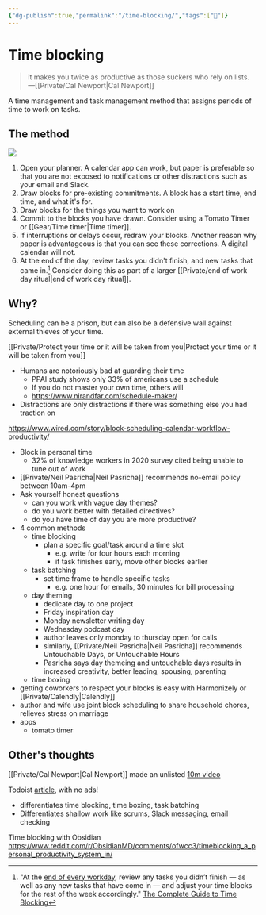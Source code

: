 ```yaml
---
{"dg-publish":true,"permalink":"/time-blocking/","tags":["🌱"]}
---
```


# Time blocking

> it makes you twice as productive as those suckers who rely on lists.
> —[[Private/Cal Newport\|Cal Newport]]

A time management and task management method that assigns periods of time to work on tasks. 

## The method

![](https://images.ctfassets.net/dm4oa8qtogq0/4TX4sf646bho3bNtnOKLFr/afcd4912bdc83f1eb6ed2709ad2acf92/Time_blocking.png)

1. Open your planner. A calendar app can work, but paper is preferable so that you are not exposed to notifications or other distractions such as your email and Slack.
2. Draw blocks for pre-existing commitments. A block has a start time, end time, and what it's for.
3. Draw blocks for the things you want to work on
4. Commit to the blocks you have drawn. Consider using a Tomato Timer or [[Gear/Time timer\|Time timer]].
5. If interruptions or delays occur, redraw your blocks. Another reason why paper is advantageous is that you can see these corrections. A digital calendar will not.
6. At the end of the day, review tasks you didn't finish, and new tasks that came in.[^1] Consider doing this as part of a larger [[Private/end of work day ritual\|end of work day ritual]].

## Why?

Scheduling can be a prison, but can also be a defensive wall against external thieves of your time.

[[Private/Protect your time or it will be taken from you\|Protect your time or it will be taken from you]]

- Humans are notoriously bad at guarding their time
	- PPAI study shows only 33% of americans use a schedule
	- If you do not master your own time, others will
	- https://www.nirandfar.com/schedule-maker/
- Distractions are only distractions if there was something else you had traction on

https://www.wired.com/story/block-scheduling-calendar-workflow-productivity/
- Block in personal time
	- 32% of knowledge workers in 2020 survey cited being unable to tune out of work
- [[Private/Neil Pasricha\|Neil Pasricha]] recommends no-email policy between 10am-4pm
- Ask yourself honest questions 
	- can you work with vague day themes?
	- do you work better with detailed directives?
	- do you have time of day you are more productive?
- 4 common methods
	- time blocking
		- plan a specific goal/task around a time slot
			- e.g. write for four hours each morning
			- if task finishes early, move other blocks earlier
	- task batching
		- set time frame to handle specific tasks
			- e.g. one hour for emails, 30 minutes for bill processing
	- day theming
		- dedicate day to one project
		- Friday inspiration day
		- Monday newsletter writing day
		- Wednesday podcast day
		- 	author leaves only monday to thursday open for calls
		- similarly, [[Private/Neil Pasricha\|Neil Pasricha]] recommends Untouchable Days, or Untouchable Hours
		- Pasricha says day themeing and untouchable days results in increased creativity, better leading, spousing, parenting 
	- time boxing
- getting coworkers to respect your blocks is easy with Harmonizely or [[Private/Calendly\|Calendly]]
- author and wife use joint block scheduling to share household chores, relieves stress on marriage
- apps
	- tomato timer

## Other's thoughts

[[Private/Cal Newport\|Cal Newport]] made an unlisted [10m video](https://youtu.be/eff9h1WYxSo)

Todoist [article](https://todoist.com/productivity-methods/time-blocking), with no ads!
- differentiates time blocking, time boxing, task batching
- Differentiates shallow work like scrums, Slack messaging, email checking


Time blocking with Obsidian
https://www.reddit.com/r/ObsidianMD/comments/ofwcc3/timeblocking_a_personal_productivity_system_in/

[^1]: "At the [end of every workday](https://doist.com/blog/end-work-day/?itm_campaign=time_blocking&itm_medium=referral&itm_source=productivity_methods_guides&_ga=2.128252108.1734271248.1656458521-492341733.1656458519), review any tasks you didn’t finish — as well as any new tasks that have come in — and adjust your time blocks for the rest of the week accordingly." [The Complete Guide to Time Blocking](https://todoist.com/productivity-methods/time-blocking)